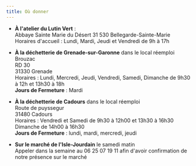 ```yaml
---
title: Où donner
---
```


- **À l'atelier du Lutin Vert** :  
  Abbaye Sainte Marie du Désert 31 530 Bellegarde-Sainte-Marie  
  Horaires d'accueil : Lundi, Mardi, Jeudi et Vendredi de 9h à 17h

- **À la déchetterie de Grenade-sur-Garonne** dans le local réemploi  
  Brouzac  
  RD 30  
  31330 Grenade  
  Horaires : Lundi, Mercredi, Jeudi, Vendredi, Samedi, Dimanche de 9h30 à 12h et 13h30 à 18h  
  **Jours de Fermeture** : Mardi

- **À la déchetterie de Cadours** dans le local réemploi  
  Route de puyssegur  
  31480 Cadours  
  Horaires : Vendredi et Samedi de 9h30 à 12h00 et 13h30 à 16h30  
  Dimanche de 14h00 à 16h30  
  **Jours de Fermeture** : lundi, mardi, mercredi, jeudi
  
- **Sur le marché de l'Isle-Jourdain** le samedi matin  
  Appeler dans la semaine au 06 25 07 19 11 afin d'avoir confirmation de notre présence sur le marché